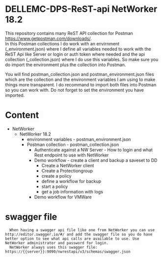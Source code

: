 # DELLEMC-DPS-ReST-api NetWorker 18.2

This repository contains many ReST API collection for Postman https://www.getpostman.com/downloads/.  
In this Postman collections I do work with an envirnment (_environment.json) where I define all variables needed to work with the ReST Api like Server or login or auth token where needed and the api collection (_collection.json) where I do use this variables. So make sure you do import the environment plus the collection into Postman.

You will find postman_collection.json and postman_environment.json files which are the collection and the environment variables I am using to make things more transparent. I do recommand to import both files into Postman so you can work with. Do not forget to set the environment you have imported.

# Content
* NetWorker  
  * NetWorker 18.2
    * environment variables - postman_environment.json
    * Postman collection - postman_collection.json
      * Authenticate against a NW Server - How to login and what Rest endpoint to use with NetWorker
      * Demo workflow - create a client and backup a saveset to DD
        * Create a NetWorker client  
        * Create a Protectiongroup  
        * create a policy  
        * define a workflow for backup  
        * start a policy  
        * get a job information with logs  
      * Demo workflow for VMWare  

# swagger file

      When having a swagger api file like one from NetWorker you can use http://editor.swagger.io/#/ and add the swagger file so you do have better option to see what api calls are available to use. Use NetWorker administrator and password for login.
      NetWorker always uses this swagger file: https://{{server}}:9090/nwrestapi/v3/schemas/swagger.json
